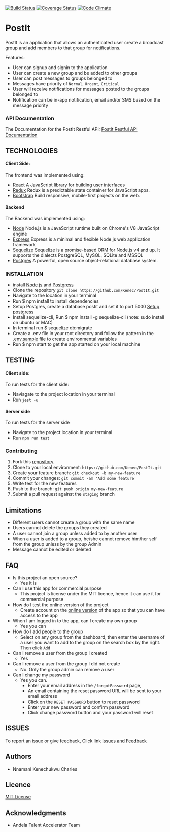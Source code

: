 [![Build Status](https://travis-ci.org/Kenec/PostIt.svg?branch=master)](https://travis-ci.org/Kenec/PostIt)
[![Coverage Status](https://coveralls.io/repos/github/Kenec/PostIt/badge.svg?branch=master)](https://coveralls.io/github/Kenec/PostIt?branch=master)
[![Code Climate](https://codeclimate.com/github/Kenec/PostIt/badges/gpa.svg)](https://codeclimate.com/github/Kenec/PostIt)

# PostIt

PostIt is an application that allows an authenticated user create a broadcast group and add members to that group for notifications. 

Features:
- User can signup and signin to the application
- User can create a new group and be added to other groups
- User can post messages to groups belonged to
- Messages have priority of `Normal`, `Urgent`, `Critical`
- User will receive notifications for messages posted to the groups belonged to 
- Notification can be in-app notification, email and/or SMS based on the message priority


### API Documentation
The Documentation for the PostIt Restful API: 
[PostIt Restful API Documentation](https://app.swaggerhub.com/apis/Kenec/PostIt/1.0.0)

## TECHNOLOGIES
#### Client Side: 
The frontend was implemented using:
 * [React](https://reactjs.org/) A JavaScript library for building user interfaces
 * [Redux](https://redux.js.org/) Redux is a predictable state container for JavaScript apps.
 * [Bootstrap](http://getbootstrap.com/) Build responsive, mobile-first projects on the web.
 
#### Backend
The Backend was implemented using: 
 * [Node](https://nodejs.org/en/) Node.js is a JavaScript runtime built on Chrome's V8 JavaScript engine
 * [Express](https://expressjs.com/) Express is a minimal and flexible Node.js web application framework 
 * [Sequelize](http://docs.sequelizejs.com/) Sequelize is a promise-based ORM for Node.js v4 and up. It supports the dialects PostgreSQL, MySQL, SQLite and MSSQL
 * [Postgres](https://www.postgresql.org/) A powerful, open source object-relational database system.

### INSTALLATION
  * install [Node js](https://nodejs.org/en/) and [Postgress](https://www.postgresql.org/)
  * Clone the repository `git clone https://github.com/Kenec/PostIt.git`
  * Navigate to the location in your terminal
  * Run $ npm install to install dependencies
  * Setup Postgres, create a database postit and set it to port 5000 [Setup postgress](http://certek.com/kb4/install-server-postgresql-and-pgadmin-on-windows/)
  * Install sequelize-cli, Run $ npm install -g sequelize-cli (note: sudo install on ubuntu or MAC)
  * In terminal run $ sequelize db:migrate
  * Create a .env file in your root directory and follow the pattern in the [.env.sample](https://github.com/Kenec/PostIt/blob/master/sample%20env%20file) file to create environmental variables
  * Run $ npm start to get the app started on your local machine
  
## TESTING
#### Client side:
To run tests for the client side:
* Naviagate to the project location in your terminal
* Run `jest -u`
#### Server side
To run tests for the server side
* Navigate to the project location in your terminal
* Run `npm run test`

### Contributing
1. Fork this [repository](https://github.com/Kenec/PostIt.git) 
2. Clone to your local environment: `https://github.com/Kenec/PostIt.git`
3. Create your feature branch: `git checkout -b my-new-feature`
4. Commit your changes: `git commit -am 'Add some feature'`
5. Write test for the new features
6. Push to the branch: `git push origin my-new-feature`
7. Submit a pull request against the `staging` branch

## Limitations
* Different users cannot create a group with the same name
* Users cannot delete the groups they created
* A user cannot join a group unless added to by another user
* When a user is added to a group, he/she cannot remove him/her self from the group unless by the group Admin
* Message cannot be edited or deleted

## FAQ
* Is this project an open source?
   * Yes it is
* Can I use this app for commercial purpose
   * This project is license under the MIT licence, hence it can use it for commercial purpose
* How do I test the online version of the project
   * Create account on the [online version](https://postit-lite.herokuapp.com/) of the app so that you can have access to the app
* When I am logged in to the app, can I create my own group
   * Yes you can
* How do I add people to the group
   * Select on any group from the dashboard, then enter the username of a user you want to add to the group on the search box by the right. Then click `Add`
* Can I remove a user from the group I created
   * Yes
* Can I remove a user from the group I did not create
   * No. Only the group admin can remove a user
* Can I change my password
   * Yes you can.
       - Enter your email address in the `/forgotPassword` page,
       - An email containing the reset password URL will be sent to your email address
       - Click on the `RESET PASSWORD` button to reset password
       - Enter your new password and confirm password
       - Click change password button and your password will reset

## ISSUES
To report an issue or give feedback, Click link
[Issues and Feedback](https://github.com/Kenec/PostIt/issues)

## Authors
* Nnamani Kenechukwu Charles

## Licence 
[MIT License](https://github.com/Kenec/PostIt/blob/master/LICENSE)

## Acknowledgments
* Andela Talent Accelerator Team

